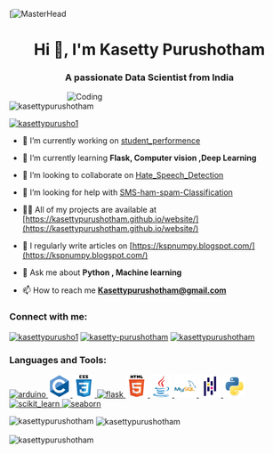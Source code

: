 [![MasterHead](https://miro.medium.com/v2/resize:fit:1400/1*_zcVnX2xGxMVgjkN7tlRMQ.gif)
<h1 align="center">Hi 👋, I'm Kasetty Purushotham</h1>
<h3 align="center">A passionate Data Scientist from India</h3>
<img align="right" alt="Coding" width="400" src="https://miro.medium.com/v2/resize:fit:720/0*H4cHks1eEdrW7Zlz.gif">

<p align="left"> <img src="https://komarev.com/ghpvc/?username=kasettypurushotham&label=Profile%20views&color=0e75b6&style=flat" alt="kasettypurushotham" /> </p>

<p align="left"> <a href="https://twitter.com/kasettypurusho1" target="blank"><img src="https://img.shields.io/twitter/follow/kasettypurusho1?logo=twitter&style=for-the-badge" alt="kasettypurusho1" /></a> </p>

- 🔭 I’m currently working on [student_performence](https://github.com/KasettyPurushotham/mlproject)

- 🌱 I’m currently learning **Flask, Computer vision ,Deep Learning**

- 👯 I’m looking to collaborate on [Hate_Speech_Detection](https://github.com/KasettyPurushotham/Hate_Speech_Detection-)

- 🤝 I’m looking for help with [SMS-ham-spam-Classification](https://github.com/KasettyPurushotham/SMS-ham-spam-Classification)

- 👨‍💻 All of my projects are available at [https://kasettypurushotham.github.io/website/](https://kasettypurushotham.github.io/website/)

- 📝 I regularly write articles on [https://kspnumpy.blogspot.com/](https://kspnumpy.blogspot.com/)

- 💬 Ask me about **Python , Machine learning**

- 📫 How to reach me **Kasettypurushotham@gmail.com**

<h3 align="left">Connect with me:</h3>
<p align="left">
<a href="https://twitter.com/kasettypurusho1" target="blank"><img align="center" src="https://raw.githubusercontent.com/rahuldkjain/github-profile-readme-generator/master/src/images/icons/Social/twitter.svg" alt="kasettypurusho1" height="30" width="40" /></a>
<a href="https://linkedin.com/in/kasetty-purushotham" target="blank"><img align="center" src="https://raw.githubusercontent.com/rahuldkjain/github-profile-readme-generator/master/src/images/icons/Social/linked-in-alt.svg" alt="kasetty-purushotham" height="30" width="40" /></a>
<a href="https://kaggle.com/kasettypurushotham" target="blank"><img align="center" src="https://raw.githubusercontent.com/rahuldkjain/github-profile-readme-generator/master/src/images/icons/Social/kaggle.svg" alt="kasettypurushotham" height="30" width="40" /></a>
</p>

<h3 align="left">Languages and Tools:</h3>
<p align="left"> <a href="https://www.arduino.cc/" target="_blank" rel="noreferrer"> <img src="https://cdn.worldvectorlogo.com/logos/arduino-1.svg" alt="arduino" width="40" height="40"/> </a> <a href="https://www.cprogramming.com/" target="_blank" rel="noreferrer"> <img src="https://raw.githubusercontent.com/devicons/devicon/master/icons/c/c-original.svg" alt="c" width="40" height="40"/> </a> <a href="https://www.w3schools.com/css/" target="_blank" rel="noreferrer"> <img src="https://raw.githubusercontent.com/devicons/devicon/master/icons/css3/css3-original-wordmark.svg" alt="css3" width="40" height="40"/> </a> <a href="https://flask.palletsprojects.com/" target="_blank" rel="noreferrer"> <img src="https://www.vectorlogo.zone/logos/pocoo_flask/pocoo_flask-icon.svg" alt="flask" width="40" height="40"/> </a> <a href="https://www.w3.org/html/" target="_blank" rel="noreferrer"> <img src="https://raw.githubusercontent.com/devicons/devicon/master/icons/html5/html5-original-wordmark.svg" alt="html5" width="40" height="40"/> </a> <a href="https://www.java.com" target="_blank" rel="noreferrer"> <img src="https://raw.githubusercontent.com/devicons/devicon/master/icons/java/java-original.svg" alt="java" width="40" height="40"/> </a> <a href="https://www.mysql.com/" target="_blank" rel="noreferrer"> <img src="https://raw.githubusercontent.com/devicons/devicon/master/icons/mysql/mysql-original-wordmark.svg" alt="mysql" width="40" height="40"/> </a> <a href="https://pandas.pydata.org/" target="_blank" rel="noreferrer"> <img src="https://raw.githubusercontent.com/devicons/devicon/2ae2a900d2f041da66e950e4d48052658d850630/icons/pandas/pandas-original.svg" alt="pandas" width="40" height="40"/> </a> <a href="https://www.python.org" target="_blank" rel="noreferrer"> <img src="https://raw.githubusercontent.com/devicons/devicon/master/icons/python/python-original.svg" alt="python" width="40" height="40"/> </a> <a href="https://scikit-learn.org/" target="_blank" rel="noreferrer"> <img src="https://upload.wikimedia.org/wikipedia/commons/0/05/Scikit_learn_logo_small.svg" alt="scikit_learn" width="40" height="40"/> </a> <a href="https://seaborn.pydata.org/" target="_blank" rel="noreferrer"> <img src="https://seaborn.pydata.org/_images/logo-mark-lightbg.svg" alt="seaborn" width="40" height="40"/> </a> </p>

<p><img align="left" src="https://github-readme-stats.vercel.app/api/top-langs?username=kasettypurushotham&show_icons=true&locale=en&layout=compact" alt="kasettypurushotham" /></p>

<p>&nbsp;<img align="center" src="https://github-readme-stats.vercel.app/api?username=kasettypurushotham&show_icons=true&locale=en" alt="kasettypurushotham" /></p>

<p><img align="center" src="https://github-readme-streak-stats.herokuapp.com/?user=kasettypurushotham&" alt="kasettypurushotham" /></p>

